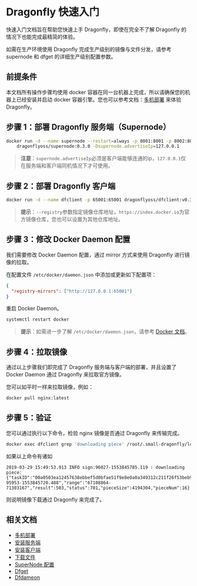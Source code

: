 # Dragonfly 快速入门

快速入门文档旨在帮助您快速上手 Dragonfly，即使在完全不了解 Dragonfly 的情况下也能完成最精简的体验。

如需在生产环境使用 Dragonfly 完成生产级别的镜像与文件分发，请参考 supernode 和 dfget 的详细生产级别配置参数。

## 前提条件

本文档所有操作步骤均使用 docker 容器在同一台机器上完成，所以请确保您的机器上已经安装并启动 docker 容器引擎。您也可以参考文档：[多机部署](userguide/multi_machines_deployment.md) 来体验 Dragonfly。

## 步骤 1：部署 Dragonfly 服务端（Supernode）

```bash
docker run -d --name supernode --restart=always -p 8001:8001 -p 8002:8002 \
    dragonflyoss/supernode:0.3.0 -Dsupernode.advertiseIp=127.0.0.1
```

> **注意**：`supernode.advertiseIp`必须是客户端能够连通的ip，`127.0.0.1`仅在服务端和客户端同机情况下才可使用。

## 步骤 2：部署 Dragonfly 客户端

```bash
docker run -d --name dfclient -p 65001:65001 dragonflyoss/dfclient:v0.3.0 --registry https://index.docker.io
```

> **提示**：`--registry`参数指定镜像仓库地址，`https://index.docker.io`为官方镜像仓库，您也可以设置为其他仓库地址。

## 步骤 3：修改 Docker Daemon 配置

我们需要修改 Docker Daemon 配置，通过 mirror 方式来使用 Dragonfly 进行镜像的拉取。

在配置文件 `/etc/docker/daemon.json` 中添加或更新如下配置项：

```json
{
  "registry-mirrors": ["http://127.0.0.1:65001"]
}
```

重启 Docker Daemon。

```bash
systemctl restart docker
```

> **提示**：如需进一步了解 `/etc/docker/daemon.json`，请参考 [Docker 文档](https://docs.docker.com/registry/recipes/mirror/#configure-the-cache)。

## 步骤 4：拉取镜像

通过以上步骤我们即完成了 Dragonfly 服务端与客户端的部署，并且设置了 Docker Daemon 通过 Dragonfly 来拉取官方镜像。

您可以如平时一样来拉取镜像，例如：

```bash
docker pull nginx:latest
```

## 步骤 5：验证

您可以通过执行以下命令，检验 nginx 镜像是否通过 Dragonfly 来传输完成。

```bash
docker exec dfclient grep 'downloading piece' /root/.small-dragonfly/logs/dfclient.log
```

如果以上命令有诸如

```
2019-03-29 15:49:53.913 INFO sign:96027-1553845785.119 : downloading piece:{"taskID":"00a0503ea12457638ebbef5d0bfae51f9e8e0a0a349312c211f26f53beb93cdc","superNode":"127.0.0.1","dstCid":"127.0.0.1-95953-1553845720.488","range":"67108864-71303167","result":503,"status":701,"pieceSize":4194304,"pieceNum":16}
```

则说明镜像下载通过 Dragonfly 来完成了。

## 相关文档

- [多机部署](userguide/multi_machines_deployment.md)
- [安装服务端](userguide/install_server.md)
- [安装客户端](userguide/install_client.md)
- [下载文件](userguide/download_files.md)
- [SuperNode 配置](userguide/supernode_configuration.md)
- [Dfget](cli_ref/dfget.md)
- [Dfdameon](cli_ref/dfdaemon.md)
